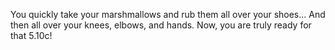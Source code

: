 You quickly take your marshmallows and rub them all over your shoes...
And then all over your knees, elbows, and hands.
Now, you are truly ready for that 5.10c!